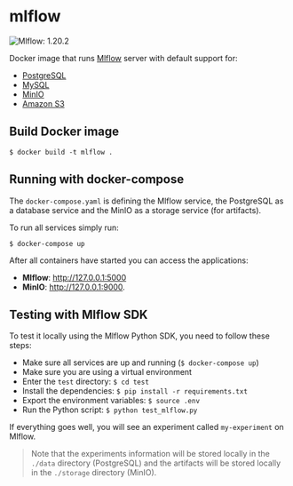 # mlflow

![Mlflow: 1.20.2](https://img.shields.io/badge/Mlflow-1.20.2-informational?style=flat-square)

Docker image that runs [Mlflow](https://www.mlflow.org/) server with default support for:

- [PostgreSQL](https://www.postgresql.org/)
- [MySQL](https://www.mysql.com/)
- [MinIO](https://min.io/)
- [Amazon S3](https://aws.amazon.com/s3/)

## Build Docker image

```shell
$ docker build -t mlflow .
```

## Running with docker-compose

The `docker-compose.yaml` is defining the Mlflow service, the PostgreSQL as a database service and the MinIO as a storage service (for artifacts).

To run all services simply run:

```shell
$ docker-compose up
```

After all containers have started you can access the applications:
- **Mlflow**: http://127.0.0.1:5000
- **MinIO**: http://127.0.0.1:9000.

## Testing with Mlflow SDK

To test it locally using the Mlflow Python SDK, you need to follow these steps:

- Make sure all services are up and running (`$ docker-compose up`)
- Make sure you are using a virtual environment
- Enter the `test` directory: `$ cd test`
- Install the dependencies: `$ pip install -r requirements.txt`
- Export the environment variables: `$ source .env`
- Run the Python script: `$ python test_mlflow.py`

If everything goes well, you will see an experiment called `my-experiment` on Mlflow.

> Note that the experiments information will be stored locally in the `./data` directory (PostgreSQL) and the artifacts will be stored locally in the `./storage` directory (MinIO).
